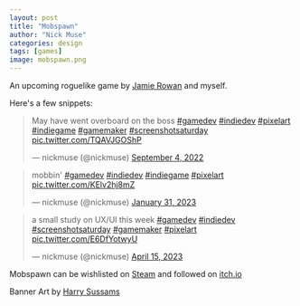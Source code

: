```yaml
---
layout: post
title: "Mobspawn"
author: "Nick Muse"
categories: design
tags: [games]
image: mobspawn.png
---
```


An upcoming roguelike game by [Jamie Rowan](https://twitter.com/jamierowan_) and myself.

Here's a few snippets:

<div class="featured-image">
<blockquote class="twitter-tweet" data-dnt="true"><p lang="en" dir="ltr">May have went overboard on the boss <a href="https://twitter.com/hashtag/gamedev?src=hash&amp;ref_src=twsrc%5Etfw">#gamedev</a> <a href="https://twitter.com/hashtag/indiedev?src=hash&amp;ref_src=twsrc%5Etfw">#indiedev</a> <a href="https://twitter.com/hashtag/pixelart?src=hash&amp;ref_src=twsrc%5Etfw">#pixelart</a> <a href="https://twitter.com/hashtag/indiegame?src=hash&amp;ref_src=twsrc%5Etfw">#indiegame</a> <a href="https://twitter.com/hashtag/gamemaker?src=hash&amp;ref_src=twsrc%5Etfw">#gamemaker</a> <a href="https://twitter.com/hashtag/screenshotsaturday?src=hash&amp;ref_src=twsrc%5Etfw">#screenshotsaturday</a> <a href="https://t.co/TQAVJGOShP">pic.twitter.com/TQAVJGOShP</a></p>&mdash; nickmuse (@nickmuse) <a href="https://twitter.com/nickmuse/status/1566222004767920129?ref_src=twsrc%5Etfw">September 4, 2022</a></blockquote> <script async src="https://platform.twitter.com/widgets.js" charset="utf-8"></script>
</div>

<blockquote class="twitter-tweet" data-dnt="true"><p lang="de" dir="ltr">mobbin&#39; <a href="https://twitter.com/hashtag/gamedev?src=hash&amp;ref_src=twsrc%5Etfw">#gamedev</a> <a href="https://twitter.com/hashtag/indiedev?src=hash&amp;ref_src=twsrc%5Etfw">#indiedev</a> <a href="https://twitter.com/hashtag/indiegame?src=hash&amp;ref_src=twsrc%5Etfw">#indiegame</a> <a href="https://twitter.com/hashtag/pixelart?src=hash&amp;ref_src=twsrc%5Etfw">#pixelart</a> <a href="https://t.co/KElv2hj8mZ">pic.twitter.com/KElv2hj8mZ</a></p>&mdash; nickmuse (@nickmuse) <a href="https://twitter.com/nickmuse/status/1620234715197489152?ref_src=twsrc%5Etfw">January 31, 2023</a></blockquote> <script async src="https://platform.twitter.com/widgets.js" charset="utf-8"></script>

<blockquote class="twitter-tweet" data-dnt="true"><p lang="en" dir="ltr">a small study on UX/UI this week <a href="https://twitter.com/hashtag/gamedev?src=hash&amp;ref_src=twsrc%5Etfw">#gamedev</a> <a href="https://twitter.com/hashtag/indiedev?src=hash&amp;ref_src=twsrc%5Etfw">#indiedev</a> <a href="https://twitter.com/hashtag/screenshotsaturday?src=hash&amp;ref_src=twsrc%5Etfw">#screenshotsaturday</a> <a href="https://twitter.com/hashtag/gamemaker?src=hash&amp;ref_src=twsrc%5Etfw">#gamemaker</a> <a href="https://twitter.com/hashtag/pixelart?src=hash&amp;ref_src=twsrc%5Etfw">#pixelart</a> <a href="https://t.co/E6DfYotwyU">pic.twitter.com/E6DfYotwyU</a></p>&mdash; nickmuse (@nickmuse) <a href="https://twitter.com/nickmuse/status/1647237673239687168?ref_src=twsrc%5Etfw">April 15, 2023</a></blockquote> <script async src="https://platform.twitter.com/widgets.js" charset="utf-8"></script>

Mobspawn can be wishlisted on <a href="https://steam.mobspawn.com"><i class="fab fa-steam" aria-hidden="true"></i>Steam</a> and followed on <a href="https://nickmuse.itch.io/mobspawn"><i class="fab fa-itch-io" aria-hidden="true"></i>itch.io</a>

Banner Art by [Harry Sussams](https://www.harrysussams.com/)
